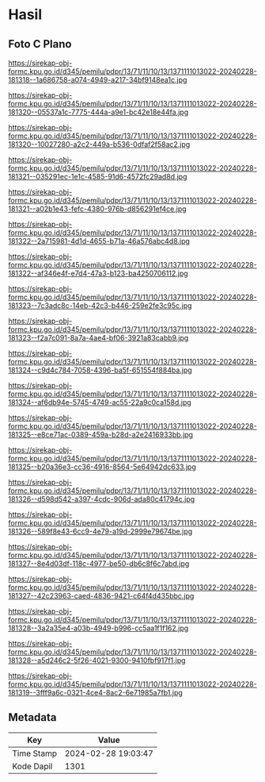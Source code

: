 # Hasil

## Foto C Plano

https://sirekap-obj-formc.kpu.go.id/d345/pemilu/pdpr/13/71/11/10/13/1371111013022-20240228-181318--1a686758-a074-4949-a217-34bf9148ea1c.jpg

https://sirekap-obj-formc.kpu.go.id/d345/pemilu/pdpr/13/71/11/10/13/1371111013022-20240228-181320--05537a1c-7775-444a-a9e1-bc42e18e44fa.jpg

https://sirekap-obj-formc.kpu.go.id/d345/pemilu/pdpr/13/71/11/10/13/1371111013022-20240228-181320--10027280-a2c2-449a-b536-0dfaf2f58ac2.jpg

https://sirekap-obj-formc.kpu.go.id/d345/pemilu/pdpr/13/71/11/10/13/1371111013022-20240228-181321--035291ec-1e1c-4585-91d6-4572fc29ad8d.jpg

https://sirekap-obj-formc.kpu.go.id/d345/pemilu/pdpr/13/71/11/10/13/1371111013022-20240228-181321--a02b1e43-fefc-4380-976b-d856291ef4ce.jpg

https://sirekap-obj-formc.kpu.go.id/d345/pemilu/pdpr/13/71/11/10/13/1371111013022-20240228-181322--2a715981-4d1d-4655-b71a-46a576abc4d8.jpg

https://sirekap-obj-formc.kpu.go.id/d345/pemilu/pdpr/13/71/11/10/13/1371111013022-20240228-181322--af346e4f-e7d4-47a3-b123-ba4250706112.jpg

https://sirekap-obj-formc.kpu.go.id/d345/pemilu/pdpr/13/71/11/10/13/1371111013022-20240228-181323--7c3adc8c-14eb-42c3-b446-259e2fe3c95c.jpg

https://sirekap-obj-formc.kpu.go.id/d345/pemilu/pdpr/13/71/11/10/13/1371111013022-20240228-181323--f2a7c091-8a7a-4ae4-bf06-3921a83cabb9.jpg

https://sirekap-obj-formc.kpu.go.id/d345/pemilu/pdpr/13/71/11/10/13/1371111013022-20240228-181324--c9d4c784-7058-4396-ba5f-651554f884ba.jpg

https://sirekap-obj-formc.kpu.go.id/d345/pemilu/pdpr/13/71/11/10/13/1371111013022-20240228-181324--af6db94e-5745-4749-ac55-22a9c0ca158d.jpg

https://sirekap-obj-formc.kpu.go.id/d345/pemilu/pdpr/13/71/11/10/13/1371111013022-20240228-181325--e8ce71ac-0389-459a-b28d-a2e2416933bb.jpg

https://sirekap-obj-formc.kpu.go.id/d345/pemilu/pdpr/13/71/11/10/13/1371111013022-20240228-181325--b20a36e3-cc36-4916-8564-5e64942dc633.jpg

https://sirekap-obj-formc.kpu.go.id/d345/pemilu/pdpr/13/71/11/10/13/1371111013022-20240228-181326--d598d542-a397-4cdc-906d-ada80c41794c.jpg

https://sirekap-obj-formc.kpu.go.id/d345/pemilu/pdpr/13/71/11/10/13/1371111013022-20240228-181326--589f8e43-6cc9-4e79-a19d-2999e79674be.jpg

https://sirekap-obj-formc.kpu.go.id/d345/pemilu/pdpr/13/71/11/10/13/1371111013022-20240228-181327--8e4d03df-118c-4977-be50-db6c8f6c7abd.jpg

https://sirekap-obj-formc.kpu.go.id/d345/pemilu/pdpr/13/71/11/10/13/1371111013022-20240228-181327--42c23963-caed-4836-9421-c64f4d435bbc.jpg

https://sirekap-obj-formc.kpu.go.id/d345/pemilu/pdpr/13/71/11/10/13/1371111013022-20240228-181328--3a2a35e4-a03b-4949-b996-cc5aa1f1f162.jpg

https://sirekap-obj-formc.kpu.go.id/d345/pemilu/pdpr/13/71/11/10/13/1371111013022-20240228-181328--a5d246c2-5f26-4021-9300-9410fbf917f1.jpg

https://sirekap-obj-formc.kpu.go.id/d345/pemilu/pdpr/13/71/11/10/13/1371111013022-20240228-181319--3fff9a6c-0321-4ce4-8ac2-6e71985a7fb1.jpg


## Metadata

| Key        | Value               |
| ---------- | ------------------- |
| Time Stamp | 2024-02-28 19:03:47 |
| Kode Dapil | 1301                |



